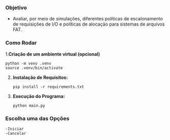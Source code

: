 

### Objetivo

- Avaliar, por meio de simulações, diferentes políticas de escalonamento de requisições de I/O e políticas de alocação para sistemas de arquivos FAT.

### Como Rodar

1.**Criação de um ambiente virtual (opcional)**

```
python -m venv .venv
source .venv/bin/activate
```

2. **Instalação de Requisitos:** 
    
    ```
    pip install -r requirements.txt
    ```
    
3. **Execução do Programa:**
    
    ```
    python main.py
    ```

### Escolha uma das Opções

    -Iniciar
    -Cancelar



